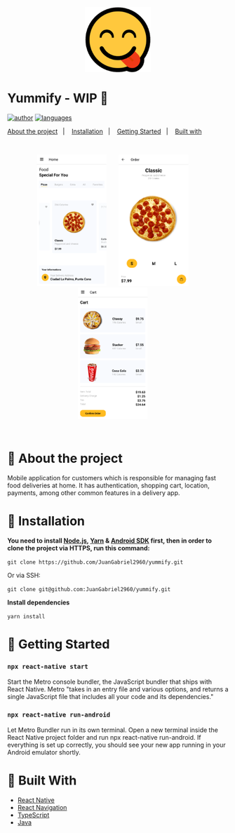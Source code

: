 <p align="center">
   <img src="public/logo.png" width="150"/>
</p>

# Yummify - WIP 🚧

[![author](https://img.shields.io/badge/author-JuanGabriel2960-ffbb20?style=flat-square)](https://github.com/JuanGabriel2960)
[![languages](https://img.shields.io/github/languages/count/JuanGabriel2960/yummify?color=%23ffbb20&style=flat-square)](#)

<p>
  <a href="#closed_book-about-the-project">About the project</a>&nbsp;&nbsp;&nbsp;|&nbsp;&nbsp;&nbsp;
  <a href="#construction_worker-installation">Installation</a>&nbsp;&nbsp;&nbsp;|&nbsp;&nbsp;&nbsp;
  <a href="#rocket-getting-started">Getting Started</a>&nbsp;&nbsp;&nbsp;|&nbsp;&nbsp;&nbsp;
  <a href="#hammer-built-with">Built with</a>&nbsp;&nbsp;&nbsp;
</p>

<br>
<p align="center">
  <img src="public/preview.png" alt="preview" border="0" height="300">&nbsp;&nbsp;&nbsp;&nbsp;&nbsp;&nbsp;
  <img src="public/preview2.png" alt="preview2" border="0" height="300">&nbsp;&nbsp;&nbsp;&nbsp;&nbsp;&nbsp;
  <img src="public/preview3.png" alt="preview3" border="0" height="300">&nbsp;&nbsp;&nbsp;&nbsp;&nbsp;&nbsp;
</p>
<br>

# :closed_book: About the project

Mobile application for customers which is responsible for managing fast food deliveries at home. It has authentication, shopping cart, location, payments, among other common features in a delivery app.

# :construction_worker: Installation

**You need to install [Node.js](https://nodejs.org/en/download/), [Yarn](https://yarnpkg.com/) & [Android SDK](https://reactnative.dev/docs/environment-setup) first, then in order to clone the project via HTTPS, run this command:**

```git clone https://github.com/JuanGabriel2960/yummify.git```

Or via SSH:

```git clone git@github.com:JuanGabriel2960/yummify.git```

**Install dependencies**

```yarn install```

# :rocket: Getting Started

### `npx react-native start`

Start the Metro console bundler, the JavaScript bundler that ships with React Native. Metro "takes in an entry file and various options, and returns a single JavaScript file that includes all your code and its dependencies."

### `npx react-native run-android`

Let Metro Bundler run in its own terminal. Open a new terminal inside the React Native project folder and run npx react-native run-android. If everything is set up correctly, you should see your new app running in your Android emulator shortly.

# :hammer: Built With

- [React Native](https://reactnative.dev/)
- [React Navigation](https://reactnavigation.org/)
- [TypeScript](https://www.typescriptlang.org/)
- [Java](https://www.java.com/en/)